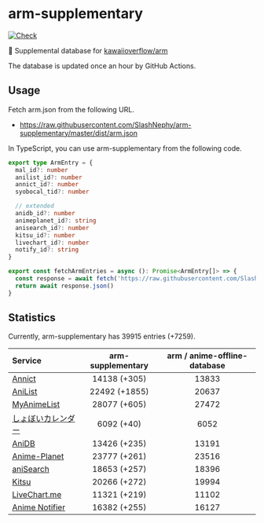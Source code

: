 # arm-supplementary

[![Check](https://github.com/SlashNephy/arm-supplementary/actions/workflows/check-node.yml/badge.svg)](https://github.com/SlashNephy/arm-supplementary/actions/workflows/check-node.yml)

💊 Supplemental database for [kawaiioverflow/arm](https://github.com/kawaiioverflow/arm)

The database is updated once an hour by GitHub Actions.

## Usage

Fetch arm.json from the following URL.

- https://raw.githubusercontent.com/SlashNephy/arm-supplementary/master/dist/arm.json

In TypeScript, you can use arm-supplementary from the following code.

```TypeScript
export type ArmEntry = {
  mal_id?: number
  anilist_id?: number
  annict_id?: number
  syobocal_tid?: number

  // extended
  anidb_id?: number
  animeplanet_id?: string
  anisearch_id?: number
  kitsu_id?: number
  livechart_id?: number
  notify_id?: string
}

export const fetchArmEntries = async (): Promise<ArmEntry[]> => {
  const response = await fetch('https://raw.githubusercontent.com/SlashNephy/arm-supplementary/master/dist/arm.json')
  return await response.json()
}
```

## Statistics

Currently, arm-supplementary has 39915 entries (+7259).

| Service                                     | arm-supplementary | arm / anime-offline-database |
| :------------------------------------------ | :---------------: | :--------------------------: |
| [Annict](https://annict.com)                |   14138 (+305)    |            13833             |
| [AniList](https://anilist.co)               |   22492 (+1855)   |            20637             |
| [MyAnimeList](https://myanimelist.net)      |   28077 (+605)    |            27472             |
| [しょぼいカレンダー](https://cal.syoboi.jp) |    6092 (+40)     |             6052             |
| [AniDB](https://anidb.net)                  |   13426 (+235)    |            13191             |
| [Anime-Planet](https://anime-planet.com)    |   23777 (+261)    |            23516             |
| [aniSearch](https://anisearch.com)          |   18653 (+257)    |            18396             |
| [Kitsu](https://kitsu.io)                   |   20266 (+272)    |            19994             |
| [LiveChart.me](https://livechart.me)        |   11321 (+219)    |            11102             |
| [Anime Notifier](https://notify.moe)        |   16382 (+255)    |            16127             |

